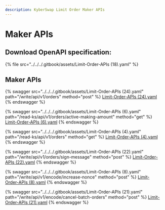 ```yaml
---
description: KyberSwap Limit Order Maker APIs
---
```


# Maker APIs

## Download OpenAPI specification:

{% file src="../../../.gitbook/assets/Limit-Order-APIs (18).yaml" %}

## Maker APIs

{% swagger src="../../../.gitbook/assets/Limit-Order-APIs (24).yaml" path="/write/api/v1/orders" method="post" %}
[Limit-Order-APIs (24).yaml](<../../../.gitbook/assets/Limit-Order-APIs (24).yaml>)
{% endswagger %}

{% swagger src="../../../.gitbook/assets/Limit-Order-APIs (6).yaml" path="/read-ks/api/v1/orders/active-making-amount" method="get" %}
[Limit-Order-APIs (6).yaml](<../../../.gitbook/assets/Limit-Order-APIs (6).yaml>)
{% endswagger %}

{% swagger src="../../../.gitbook/assets/Limit-Order-APIs (4).yaml" path="/read-ks/api/v1/orders" method="get" %}
[Limit-Order-APIs (4).yaml](<../../../.gitbook/assets/Limit-Order-APIs (4).yaml>)
{% endswagger %}

{% swagger src="../../../.gitbook/assets/Limit-Order-APIs (22).yaml" path="/write/api/v1/orders/sign-message" method="post" %}
[Limit-Order-APIs (22).yaml](<../../../.gitbook/assets/Limit-Order-APIs (22).yaml>)
{% endswagger %}

{% swagger src="../../../.gitbook/assets/Limit-Order-APIs (8).yaml" path="/write/api/v1/encode/increase-nonce" method="post" %}
[Limit-Order-APIs (8).yaml](<../../../.gitbook/assets/Limit-Order-APIs (8).yaml>)
{% endswagger %}

{% swagger src="../../../.gitbook/assets/Limit-Order-APIs (21).yaml" path="/write/api/v1/encode/cancel-batch-orders" method="post" %}
[Limit-Order-APIs (21).yaml](<../../../.gitbook/assets/Limit-Order-APIs (21).yaml>)
{% endswagger %}
